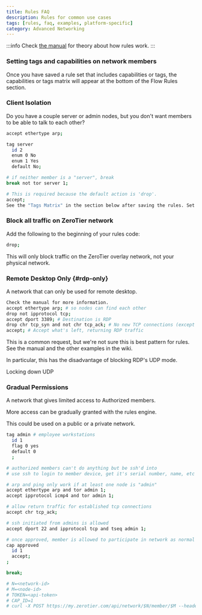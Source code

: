 ```yaml
---
title: Rules FAQ
description: Rules for common use cases
tags: [rules, faq, examples, platform-specific]
category: Advanced Networking
---
```


:::info
Check [the manual](./rules.md) for theory about how rules work.
:::

### Setting tags and capabilities on network members

Once you have saved a rule set that includes capabilities or tags, the capabilities or tags matrix will appear at the bottom of the Flow Rules section.

### Client Isolation

Do you have a couple server or admin nodes, but you don't want members to be able to talk to each other?

```sh
accept ethertype arp;

tag server
  id 2
  enum 0 No
  enum 1 Yes
  default No;

# if neither member is a "server", break
break not tor server 1;

# This is required because the default action is 'drop'.
accept;
See the "Tags Matrix" in the section below after saving the rules. Set your servers to "Yes"
```

### Block all traffic on ZeroTier network

Add the following to the beginning of your rules code:

```sh
drop;
```

This will only block traffic on the ZeroTier overlay network, not your physical network.

### Remote Desktop Only {#rdp-only}

A network that can only be used for remote desktop.

```sh
Check the manual for more information.
accept ethertype arp; # so nodes can find each other
drop not ipprotocol tcp;
accept dport 3389; # Destination is RDP
drop chr tcp_syn and not chr tcp_ack; # No new TCP connections (except RDP)
accept; # Accept what's left, returning RDP traffic
```

This is a common request, but we're not sure this is best pattern for rules. See the manual and the other examples in the wiki.

In particular, this has the disadvantage of blocking RDP's UDP mode.

Locking down UDP

### Gradual Permissions

A network that gives limited access to Authorized members.

More access can be gradually granted with the rules engine.

This could be used on a public or a private network.

```sh
tag admin # employee workstations
  id 1
  flag 0 yes
  default 0
  ;

# authorized members can't do anything but be ssh'd into
# use ssh to login to member device, get it's serial number, name, etc to find out what kind of access it should have

# arp and ping only work if at least one node is "admin"
accept ethertype arp and tor admin 1; 
accept ipprotocol icmp4 and tor admin 1; 

# allow return traffic for established tcp connections
accept chr tcp_ack;

# ssh initiated from admins is allowed
accept dport 22 and ipprotocol tcp and tseq admin 1; 

# once approved, member is allowed to participate in network as normal
cap approved
  id 1
  accept;
;

break; 

# N=<network-id>
# M=<node-id>
# TOKEN=<api-token>
# CAP_ID=1
# curl -X POST https://my.zerotier.com/api/network/$N/member/$M --header "Authorization: token $TOKEN"  -d "{\"config\": { \"capabilities\": [$CAP_ID] }}"
```
